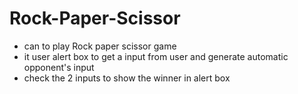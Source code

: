 # Rock-Paper-Scissor
- can to play Rock paper scissor game
-  it user alert box to get a input from user and generate automatic opponent's input
-  check the 2 inputs to show the winner in alert box

